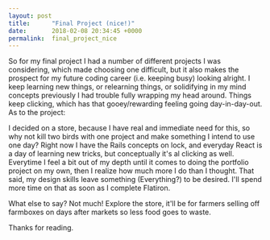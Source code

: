 ```yaml
---
layout: post
title:      "Final Project (nice!)"
date:       2018-02-08 20:34:45 +0000
permalink:  final_project_nice
---
```



So for my final project I had a number of different projects I was considering, which made choosing one difficult, but it also makes the prospect for my future coding  career (i.e. keeping busy) looking alright. I keep learning new things, or relearning things, or solidifying in my mind concepts previously I had trouble fully wrapping my head around. Things keep clicking, which has that gooey/rewarding feeling going day-in-day-out. As to the project: 

I decided on a store, because I have real and immediate need for this, so why not kill two birds with one project and make something I intend to use one day? Right now I have the Rails concepts on lock, and everyday React is a day of learning new tricks, but conceptually it's al clicking as well. Everytime I feel a bit out of my depth until it comes to doing the portfolio project on my own, then I realize how much more I do than I thought. That said, my design skills leave something (Everything?) to be desired. I'll spend more time on that as soon as I complete Flatiron. 

What else to say? Not much! Explore the store, it'll be for farmers selling off farmboxes on days after markets so less food goes to waste. 

Thanks for reading. 
